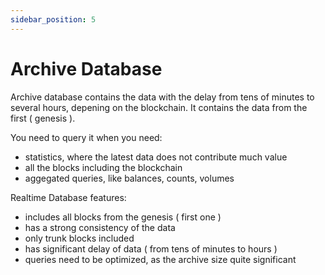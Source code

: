 ```yaml
---
sidebar_position: 5
---
```


# Archive Database

Archive database contains the data with the delay from tens of minutes to several hours,
depening on the blockchain. It contains the data from the first ( genesis ).

You need to query it when you need:

* statistics, where the latest data does not contribute much value
* all the blocks including the blockchain
* aggegated queries, like balances, counts, volumes

Realtime Database features:

* includes all blocks from the genesis ( first one )
* has a strong consistency of the data
* only trunk blocks included
* has significant delay of data ( from tens of minutes to hours )
* queries need to be optimized, as the archive size quite significant